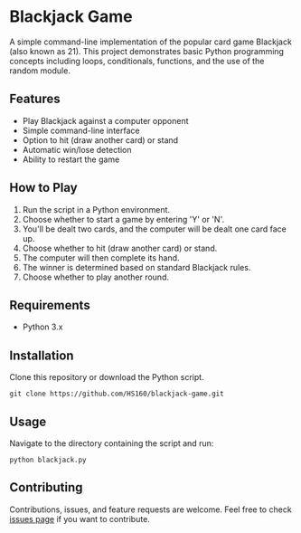 # Blackjack Game

A simple command-line implementation of the popular card game Blackjack (also known as 21). This project demonstrates basic Python programming concepts including loops, conditionals, functions, and the use of the random module.

## Features

- Play Blackjack against a computer opponent
- Simple command-line interface
- Option to hit (draw another card) or stand
- Automatic win/lose detection
- Ability to restart the game

## How to Play

1. Run the script in a Python environment.
2. Choose whether to start a game by entering 'Y' or 'N'.
3. You'll be dealt two cards, and the computer will be dealt one card face up.
4. Choose whether to hit (draw another card) or stand.
5. The computer will then complete its hand.
6. The winner is determined based on standard Blackjack rules.
7. Choose whether to play another round.

## Requirements

- Python 3.x

## Installation

Clone this repository or download the Python script.

```
git clone https://github.com/HS160/blackjack-game.git
```

## Usage

Navigate to the directory containing the script and run:

```
python blackjack.py
```

## Contributing

Contributions, issues, and feature requests are welcome. Feel free to check [issues page](https://github.com/HS160/blackjack-game/issues) if you want to contribute.
